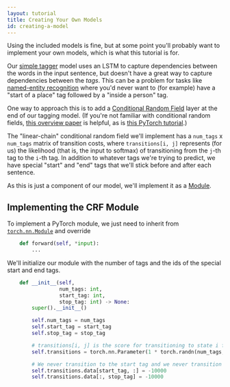 ```yaml
---
layout: tutorial
title: Creating Your Own Models
id: creating-a-model
---
```


Using the included models is fine, but at some point you'll probably want to implement your own models,
which is what this tutorial is for.

Our [simple tagger](simple-tagger) model
uses an LSTM to capture dependencies between
the words in the input sentence, but doesn't have a great way
to capture dependencies between the _tags_. This can be a problem
for tasks like [named-entity recognition](https://en.wikipedia.org/wiki/Named-entity_recognition)
where you'd never want to (for example) have a "start of a place" tag followed by a "inside a person" tag.

One way to approach this is to add a [Conditional Random Field](https://en.wikipedia.org/wiki/Conditional_random_field)
layer at the end of our tagging model.
(If you're not familiar with conditional random fields, [this overview paper](https://arxiv.org/abs/1011.4088)
 is helpful, as is [this PyTorch tutorial](http://pytorch.org/tutorials/beginner/nlp/advanced_tutorial.html).)

The "linear-chain" conditional random field we'll implement has a `num_tags` x `num_tags` matrix of transition costs,
where `transitions[i, j]` represents (for us) the likelihood (that is, the input to softmax) of transitioning
from the `j`-th tag to the `i`-th tag. In addition to whatever tags we're trying to predict, we have special
"start" and "end" tags that we'll stick before and after each sentence.

As this is just a component of our model, we'll implement it as a [Module](https://allenai.github.io/allennlp-docs/api/allennlp.modules.html).

## Implementing the CRF Module

To implement a PyTorch module, we just need to inherit from [`torch.nn.Module`](http://pytorch.org/docs/master/nn.html#torch.nn.Module)
and override

```python
    def forward(self, *input):
        ...
```

We'll initialize our module with the number of tags and the ids of the special start and end tags.

```python
    def __init__(self,
                 num_tags: int,
                 start_tag: int,
                 stop_tag: int) -> None:
        super().__init__()

        self.num_tags = num_tags
        self.start_tag = start_tag
        self.stop_tag = stop_tag

        # transitions[i, j] is the score for transitioning to state i from state j
        self.transitions = torch.nn.Parameter(1 * torch.randn(num_tags, num_tags))

        # We never transition to the start tag and we never transition from the stop tag
        self.transitions.data[start_tag, :] = -10000
        self.transitions.data[:, stop_tag] = -10000
```

